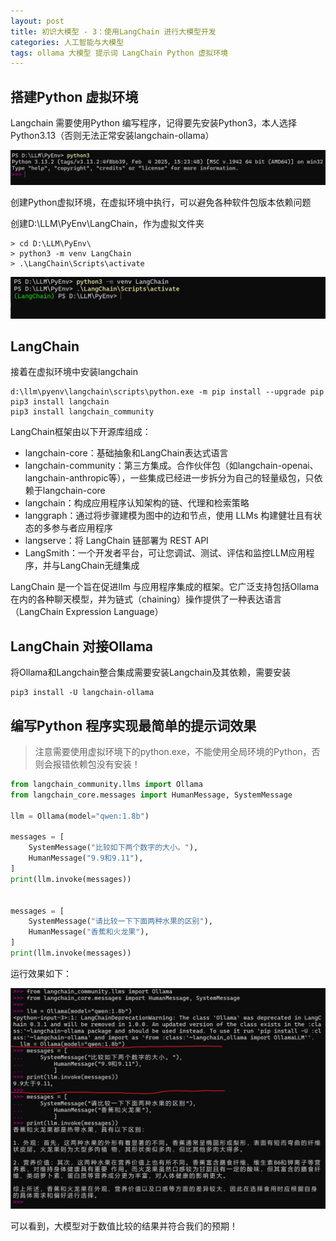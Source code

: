 ```yaml
---
layout: post
title: 初识大模型 - 3：使用LangChain 进行大模型开发
categories: 人工智能与大模型
tags: ollama 大模型 提示词 LangChain Python 虚拟环境 
---
```


## 搭建Python 虚拟环境

Langchain 需要使用Python 编写程序，记得要先安装Python3，本人选择Python3.13（否则无法正常安装langchain-ollama）

![](../media/image/2025-03-09/01.png)

创建Python虚拟环境，在虚拟环境中执行，可以避免各种软件包版本依赖问题

创建D:\LLM\PyEnv\LangChain，作为虚拟文件夹

```shell
> cd D:\LLM\PyEnv\
> python3 -m venv LangChain
> .\LangChain\Scripts\activate
```

![](../media/image/2025-03-09/02.png)

## LangChain

接着在虚拟环境中安装langchain

```shell
d:\llm\pyenv\langchain\scripts\python.exe -m pip install --upgrade pip
pip3 install langchain
pip3 install langchain_community
```

LangChain框架由以下开源库组成：

* langchain-core：基础抽象和LangChain表达式语言
* langchain-community：第三方集成。合作伙伴包（如langchain-openai、langchain-anthropic等），一些集成已经进一步拆分为自己的轻量级包，只依赖于langchain-core
* langchain：构成应用程序认知架构的链、代理和检索策略
* langgraph：通过将步骤建模为图中的边和节点，使用 LLMs 构建健壮且有状态的多参与者应用程序
* langserve：将 LangChain 链部署为 REST API
* LangSmith：一个开发者平台，可让您调试、测试、评估和监控LLM应用程序，并与LangChain无缝集成

LangChain 是一个旨在促进llm 与应用程序集成的框架。它广泛支持包括Ollama 在内的各种聊天模型，并为链式（chaining）操作提供了一种表达语言（LangChain Expression Language）

## LangChain 对接Ollama

将Ollama和Langchain整合集成需要安装Langchain及其依赖，需要安装

```shell
pip3 install -U langchain-ollama
```

## 编写Python 程序实现最简单的提示词效果

>注意需要使用虚拟环境下的python.exe，不能使用全局环境的Python，否则会报错依赖包没有安装！

```python
from langchain_community.llms import Ollama
from langchain_core.messages import HumanMessage, SystemMessage

llm = Ollama(model="qwen:1.8b")

messages = [
    SystemMessage("比较如下两个数字的大小。"),
    HumanMessage("9.9和9.11"),
]
print(llm.invoke(messages))


messages = [
    SystemMessage("请比较一下下面两种水果的区别"),
    HumanMessage("香蕉和火龙果"),
]
print(llm.invoke(messages))
```

运行效果如下：

![](../media/image/2025-03-09/03.png)

可以看到，大模型对于数值比较的结果并符合我们的预期！
